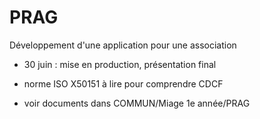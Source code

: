 # PRAG
Développement d'une application pour une association

+ 30 juin : mise en production, présentation final

+ norme ISO X50151 à lire pour comprendre CDCF

+ voir documents dans COMMUN/Miage 1e année/PRAG



